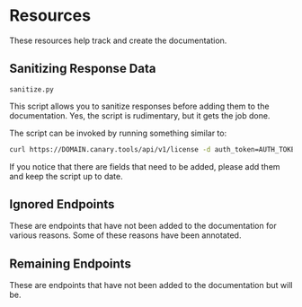 # Resources

These resources help track and create the documentation.

## Sanitizing Response Data

`sanitize.py`

This script allows you to sanitize responses before adding them to the documentation. Yes, the script is rudimentary, but it gets the job done.

The script can be invoked by running something similar to:

```bash
curl https://DOMAIN.canary.tools/api/v1/license -d auth_token=AUTH_TOKEN   -G | ./sanitize.py
```

If you notice that there are fields that need to be added, please add them and keep the script up to date.

## Ignored Endpoints

These are endpoints that have not been added to the documentation for various reasons. Some of these reasons have been annotated.

## Remaining Endpoints

These are endpoints that have not been added to the documentation but will be.

